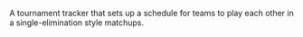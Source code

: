 A tournament tracker that sets up a schedule for teams to play each other in a single-elimination style matchups.

